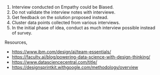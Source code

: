 
1. Interview conducted on Empathy could be Biased.
2. Do not validate the interview notes with interviewe.
3. Get feedback on the solution proposed instead.
4. Cluster data points collected from various interviews.
5. In the initial phase of idea, conduct as much interview possible instead of survey.






Resources,
 - https://www.ibm.com/design/ai/team-essentials/   
 - https://faculty.ai/blog/powering-data-science-with-design-thinking/  
 - https://www.datasciencecentral.com/title/   
 - https://designsprintkit.withgoogle.com/methodology/overview   
